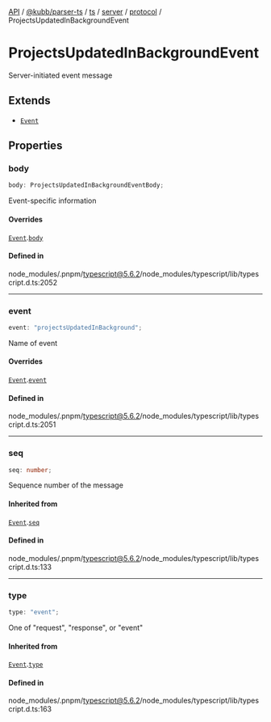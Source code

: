 [API](../../../../../../../../../packages.md) / [@kubb/parser-ts](../../../../../../../index.md) / [ts](../../../../../index.md) / [server](../../../index.md) / [protocol](../index.md) / ProjectsUpdatedInBackgroundEvent

# ProjectsUpdatedInBackgroundEvent

Server-initiated event message

## Extends

- [`Event`](Event.md)

## Properties

### body

```ts
body: ProjectsUpdatedInBackgroundEventBody;
```

Event-specific information

#### Overrides

[`Event`](Event.md).[`body`](Event.md#body)

#### Defined in

node\_modules/.pnpm/typescript@5.6.2/node\_modules/typescript/lib/typescript.d.ts:2052

***

### event

```ts
event: "projectsUpdatedInBackground";
```

Name of event

#### Overrides

[`Event`](Event.md).[`event`](Event.md#event)

#### Defined in

node\_modules/.pnpm/typescript@5.6.2/node\_modules/typescript/lib/typescript.d.ts:2051

***

### seq

```ts
seq: number;
```

Sequence number of the message

#### Inherited from

[`Event`](Event.md).[`seq`](Event.md#seq)

#### Defined in

node\_modules/.pnpm/typescript@5.6.2/node\_modules/typescript/lib/typescript.d.ts:133

***

### type

```ts
type: "event";
```

One of "request", "response", or "event"

#### Inherited from

[`Event`](Event.md).[`type`](Event.md#type)

#### Defined in

node\_modules/.pnpm/typescript@5.6.2/node\_modules/typescript/lib/typescript.d.ts:163
